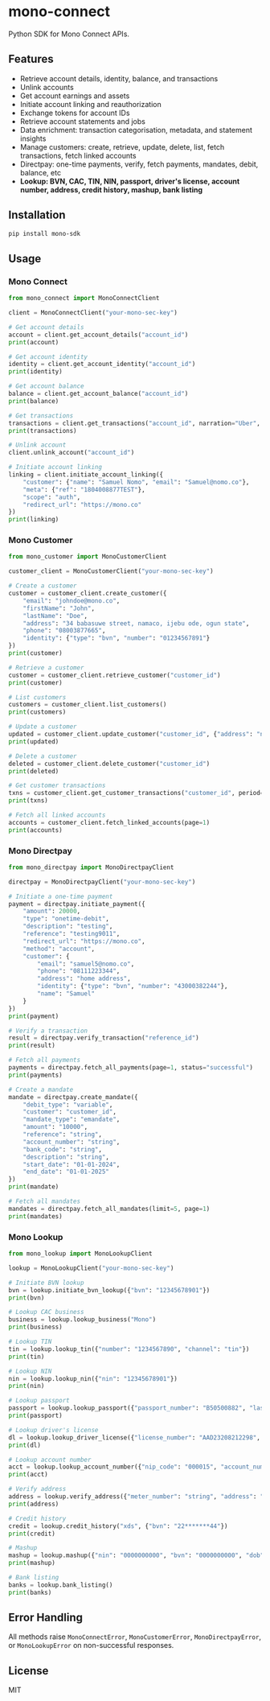 # mono-connect

Python SDK for Mono Connect APIs.

## Features

- Retrieve account details, identity, balance, and transactions
- Unlink accounts
- Get account earnings and assets
- Initiate account linking and reauthorization
- Exchange tokens for account IDs
- Retrieve account statements and jobs
- Data enrichment: transaction categorisation, metadata, and statement insights
- Manage customers: create, retrieve, update, delete, list, fetch transactions, fetch linked accounts
- Directpay: one-time payments, verify, fetch payments, mandates, debit, balance, etc
- **Lookup: BVN, CAC, TIN, NIN, passport, driver's license, account number, address, credit history, mashup, bank listing**

## Installation

```bash
pip install mono-sdk
```

## Usage

### Mono Connect

```python
from mono_connect import MonoConnectClient

client = MonoConnectClient("your-mono-sec-key")

# Get account details
account = client.get_account_details("account_id")
print(account)

# Get account identity
identity = client.get_account_identity("account_id")
print(identity)

# Get account balance
balance = client.get_account_balance("account_id")
print(balance)

# Get transactions
transactions = client.get_transactions("account_id", narration="Uber", type="debit", limit=10)
print(transactions)

# Unlink account
client.unlink_account("account_id")

# Initiate account linking
linking = client.initiate_account_linking({
    "customer": {"name": "Samuel Nomo", "email": "Samuel@nomo.co"},
    "meta": {"ref": "1804008877TEST"},
    "scope": "auth",
    "redirect_url": "https://mono.co"
})
print(linking)
```

### Mono Customer

```python
from mono_customer import MonoCustomerClient

customer_client = MonoCustomerClient("your-mono-sec-key")

# Create a customer
customer = customer_client.create_customer({
    "email": "johndoe@mono.co",
    "firstName": "John",
    "lastName": "Doe",
    "address": "34 babasuwe street, namaco, ijebu ode, ogun state",
    "phone": "08003877665",
    "identity": {"type": "bvn", "number": "01234567891"}
})
print(customer)

# Retrieve a customer
customer = customer_client.retrieve_customer("customer_id")
print(customer)

# List customers
customers = customer_client.list_customers()
print(customers)

# Update a customer
updated = customer_client.update_customer("customer_id", {"address": "new address"})
print(updated)

# Delete a customer
deleted = customer_client.delete_customer("customer_id")
print(deleted)

# Get customer transactions
txns = customer_client.get_customer_transactions("customer_id", period="last12months", page=1)
print(txns)

# Fetch all linked accounts
accounts = customer_client.fetch_linked_accounts(page=1)
print(accounts)
```

### Mono Directpay

```python
from mono_directpay import MonoDirectpayClient

directpay = MonoDirectpayClient("your-mono-sec-key")

# Initiate a one-time payment
payment = directpay.initiate_payment({
    "amount": 20000,
    "type": "onetime-debit",
    "description": "testing",
    "reference": "testing9011",
    "redirect_url": "https://mono.co",
    "method": "account",
    "customer": {
        "email": "samuel5@nomo.co",
        "phone": "08111223344",
        "address": "home address",
        "identity": {"type": "bvn", "number": "43000382244"},
        "name": "Samuel"
    }
})
print(payment)

# Verify a transaction
result = directpay.verify_transaction("reference_id")
print(result)

# Fetch all payments
payments = directpay.fetch_all_payments(page=1, status="successful")
print(payments)

# Create a mandate
mandate = directpay.create_mandate({
    "debit_type": "variable",
    "customer": "customer_id",
    "mandate_type": "emandate",
    "amount": "10000",
    "reference": "string",
    "account_number": "string",
    "bank_code": "string",
    "description": "string",
    "start_date": "01-01-2024",
    "end_date": "01-01-2025"
})
print(mandate)

# Fetch all mandates
mandates = directpay.fetch_all_mandates(limit=5, page=1)
print(mandates)
```

### Mono Lookup

```python
from mono_lookup import MonoLookupClient

lookup = MonoLookupClient("your-mono-sec-key")

# Initiate BVN lookup
bvn = lookup.initiate_bvn_lookup({"bvn": "12345678901"})
print(bvn)

# Lookup CAC business
business = lookup.lookup_business("Mono")
print(business)

# Lookup TIN
tin = lookup.lookup_tin({"number": "1234567890", "channel": "tin"})
print(tin)

# Lookup NIN
nin = lookup.lookup_nin({"nin": "12345678901"})
print(nin)

# Lookup passport
passport = lookup.lookup_passport({"passport_number": "B50500882", "last_name": "Hassan", "date_of_birth": "1996-05-06"})
print(passport)

# Lookup driver's license
dl = lookup.lookup_driver_license({"license_number": "AAD23208212298", "date_of_birth": "2020-06-01", "first_name": "Samuel", "last_name": "Olamide"})
print(dl)

# Lookup account number
acct = lookup.lookup_account_number({"nip_code": "000015", "account_number": "0123456789"})
print(acct)

# Verify address
address = lookup.verify_address({"meter_number": "string", "address": "string"})
print(address)

# Credit history
credit = lookup.credit_history("xds", {"bvn": "22*******44"})
print(credit)

# Mashup
mashup = lookup.mashup({"nin": "0000000000", "bvn": "0000000000", "dob": "1990-01-01"})
print(mashup)

# Bank listing
banks = lookup.bank_listing()
print(banks)
```

## Error Handling

All methods raise `MonoConnectError`, `MonoCustomerError`, `MonoDirectpayError`, or `MonoLookupError` on non-successful responses.

## License

MIT
